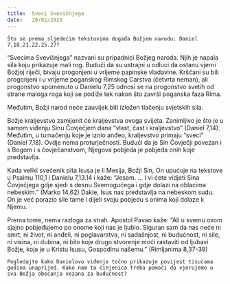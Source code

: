 ```yaml
---
title:  Sveci Svevišnjega
date:   20/02/2020
---
```


`Što se prema sljedećim tekstovima događa Božjem narodu: Daniel 7,18.21.22.25.27?`

“Svecima Svevišnjega” nazvani su pripadnici Božjeg naroda. Njih je napala sila koju prikazuje mali rog. Budući da su ustrajni u odluci da ostanu vjerni Božjoj riječi, bivaju progonjeni u vrijeme papinske vladavine. Kršćani su bili progonjeni i u vrijeme poganskog Rimskog Carstva (četvrta neman), ali progonstvo spomenuto u Danielu 7,25 odnosi se na progonstvo svetih od strane maloga roga koji se podiže tek nakon što završi poganska faza Rima.

Međutim, Božji narod neće zauvijek biti izložen tlačenju svjetskih sila.

Božje kraljevstvo zamijenit će kraljevstva ovoga svijeta. Zanimljivo je što je u samom viđenju Sinu Čovječjem dana “vlast, čast i kraljevstvo” (Daniel 7,14). Međutim, u tumačenju koje je iznio anđeo, kraljevstvo primaju “sveci” (Daniel 7,18). Ovdje nema proturječnosti. Budući da je Sin Čovječji povezan i s Bogom i s čovječanstvom, Njegova pobjeda je pobjeda onih koje predstavlja.

Kada veliki svećenik pita Isusa je li Mesija, Božji Sin, On upućuje na tekstove u Psalmu 110,1 i Danielu 7,13.14 i kaže: “Jesam. … I vi ćete vidjeti Sina Čovječjega gdje sjedi s desnu Svemogućega i gdje dolazi na oblacima nebeskim.” (Marko 14,62) Dakle, Isus nas predstavlja na nebeskom sudu. On je već porazio sile tame i dijeli svoju pobjedu s onima koji dolaze k Njemu.

Prema tome, nema razloga za strah. Apostol Pavao kaže: “Ali u svemu ovom sjajno pobjeđujemo po onome koji nas je ljubio. Siguran sam da nas neće ni smrt, ni život, ni anđeli, ni poglavarstva, ni sadašnjost, ni budućnost, ni sile, ni visina, ni dubina, ni bilo koje drugo stvorenje moći rastaviti od ljubavi Božje, koja je u Kristu Isusu, Gospodinu našemu.” (Rimljanima 8,37-39)

`Pogledajte kako Danielovo viđenje točno prikazuje povijest tisućama godina unaprijed. Kako nam ta činjenica treba pomoći da vjerujemo u sva Božja obećanja vezana za budućnost?`
